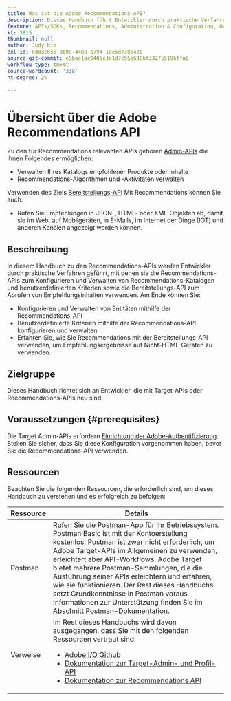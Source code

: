 ```yaml
---
title: Was ist die Adobe Recommendations-API?
description: Dieses Handbuch führt Entwickler durch praktische Verfahren zur Konfiguration und Verwaltung von Recommendations-Katalogen und benutzerdefinierten Kriterien mithilfe der Adobe Target Recommendations-APIs sowie zur Verwendung der Bereitstellungs-API zum Abrufen von Empfehlungsinhalten.
feature: APIs/SDKs, Recommendations, Administration & Configuration, Overview
kt: 3815
thumbnail: null
author: Judy Kim
exl-id: 0d03c650-0b00-44b8-a794-10e5d738e42c
source-git-commit: e5bae1ac9485c3e1d7c55e6386f332755196ffab
workflow-type: tm+mt
source-wordcount: '338'
ht-degree: 2%

---
```


# Übersicht über die Adobe Recommendations API

Zu den für Recommendations relevanten APIs gehören [Admin-APIs](../../before-administer/target-api-overview.md) die Ihnen Folgendes ermöglichen:

* Verwalten Ihres Katalogs empfohlener Produkte oder Inhalte
* Recommendations-Algorithmen und -Aktivitäten verwalten

Verwenden des Ziels [Bereitstellungs-API](../../implement/delivery-api/overview.md) Mit Recommendations können Sie auch:

* Rufen Sie Empfehlungen in JSON-, HTML- oder XML-Objekten ab, damit sie im Web, auf Mobilgeräten, in E-Mails, im Internet der Dinge (IOT) und anderen Kanälen angezeigt werden können.

## Beschreibung

In diesem Handbuch zu den Recommendations-APIs werden Entwickler durch praktische Verfahren geführt, mit denen sie die Recommendations-APIs zum Konfigurieren und Verwalten von Recommendations-Katalogen und benutzerdefinierten Kriterien sowie die Bereitstellungs-API zum Abrufen von Empfehlungsinhalten verwenden. Am Ende können Sie:

* Konfigurieren und Verwalten von Entitäten mithilfe der Recommendations-API
* Benutzerdefinierte Kriterien mithilfe der Recommendations-API konfigurieren und verwalten
* Erfahren Sie, wie Sie Recommendations mit der Bereitstellungs-API verwenden, um Empfehlungsergebnisse auf Nicht-HTML-Geräten zu verwenden.

## Zielgruppe

Dieses Handbuch richtet sich an Entwickler, die mit Target-APIs oder Recommendations-APIs neu sind.

## Voraussetzungen  {#prerequisites}

Die Target Admin-APIs erfordern [Einrichtung der Adobe-Authentifizierung](../configure-authentication.md). Stellen Sie sicher, dass Sie diese Konfiguration vorgenommen haben, bevor Sie die Recommendations-API verwenden.

## Ressourcen

Beachten Sie die folgenden Ressourcen, die erforderlich sind, um dieses Handbuch zu verstehen und es erfolgreich zu befolgen:

| Ressource | Details |
| --- | --- |
| Postman | Rufen Sie die [Postman-App](https://www.postman.com/downloads/) für Ihr Betriebssystem. Postman Basic ist mit der Kontoerstellung kostenlos. Postman ist zwar nicht erforderlich, um Adobe Target-APIs im Allgemeinen zu verwenden, erleichtert aber API-Workflows. Adobe Target bietet mehrere Postman-Sammlungen, die die Ausführung seiner APIs erleichtern und erfahren, wie sie funktionieren. Der Rest dieses Handbuchs setzt Grundkenntnisse in Postman voraus. Informationen zur Unterstützung finden Sie im Abschnitt [Postman-Dokumentation](https://learning.getpostman.com/). |
| Verweise | Im Rest dieses Handbuchs wird davon ausgegangen, dass Sie mit den folgenden Ressourcen vertraut sind:<UL><li>[Adobe I/O Github](https://github.com/adobeio)</li><li>[Dokumentation zur Target-Admin- und Profil-API](../../administer/admin-api/admin-api-overview-new.md)</li><li>[Dokumentation zur Recommendations API](https://developers.adobetarget.com/api/recommendations/)</li></UL> |
